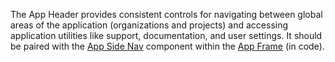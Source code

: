 The App Header provides consistent controls for navigating between global areas of the application (organizations and projects) and accessing application utilities like support, documentation, and user settings. It should be paired with the [App Side Nav](/components/app-side-nav) component within the [App Frame](/layouts/app-frame) (in code).
